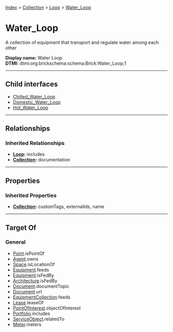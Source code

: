 [Index](../../../index.md) > [Collection](../../Collection.md) > [Loop](../Loop.md) > [Water_Loop](#)
# Water_Loop

A collection of equipment that transport and regulate water among each other


**Display name:** Water Loop<br />
**DTMI:** dtmi:org:brickschema:schema:Brick:Water_Loop;1

---

## Child interfaces
* [Chilled_Water_Loop](Chilled-.md)
* [Domestic_Water_Loop](Domestic-.md)
* [Hot_Water_Loop](Hot-.md)

---

## Relationships

### Inherited Relationships
* **[Loop](../Loop.md):** includes
* **[Collection](../../Collection.md):** documentation

---

## Properties

### Inherited Properties
* **[Collection](../../Collection.md):** customTags, externalIds, name

---

## Target Of
### General
* [Point](../../../Point/Point.md).isPointOf
* [Agent](../../../Agent/Agent.md).owns
* [Space](../../../Space/Space.md).isLocationOf
* [Equipment](../../../Asset/Equipment/Equipment.md).feeds
* [Equipment](../../../Asset/Equipment/Equipment.md).isFedBy
* [Architecture](../../../Space/Architecture/Architecture.md).isFedBy
* [Document](../../../Information/Document/Document.md).documentTopic
* [Document](../../../Information/Document/Document.md).url
* [EquipmentCollection](../../Equipment-.md).feeds
* [Lease](../../../Event/Lease.md).leaseOf
* [PointOfInterest](../../../Information/PointOfInterest.md).objectOfInterest
* [Portfolio](../../Portfolio.md).includes
* [ServiceObject](../../../Information/ServiceObject/ServiceObject.md).relatedTo
* [Meter](../../../Asset/Equipment/Meter/Meter.md).meters
